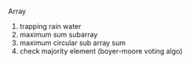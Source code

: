 Array
1. trapping rain water
2. maximum sum subarray
3. maximum circular sub array sum
4. check majority element (boyer-moore voting algo)